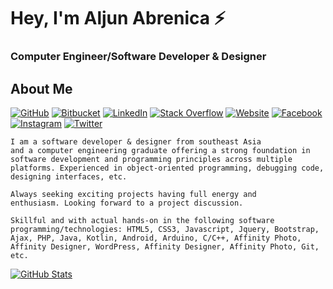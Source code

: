 

# Hey, I'm Aljun Abrenica ⚡

### Computer Engineer/Software Developer & Designer

## About Me

[![GitHub](https://img.shields.io/badge/GitHub-blckclov3r-black)](https://github.com/blckclov3r)
[![Bitbucket](https://img.shields.io/badge/Bitbucket-blckclov3r-blue)](https://bitbucket.org/blckclov3r)
[![LinkedIn](https://img.shields.io/badge/LinkedIn-Aljun--Abrenica-blue)](https://www.linkedin.com/in/blckclov3r/)
[![Stack Overflow](https://img.shields.io/badge/Stack&nbsp;Overflow-blckclov3r-orange)](https://stackoverflow.com/users/14192188/blckclov3r?tab=profile)
[![Website](https://img.shields.io/badge/Portfolio-blckclov3r.github.io-black)](https://blckclov3r.github.io)
[![Facebook](https://img.shields.io/badge/Facebook-blckclov3r-informational)](https://facebook.com/blckclov3r)
[![Instagram](https://img.shields.io/badge/Instagram-blckclov3r-ff69b4)](https://instagram.com/blckclov3r)
[![Twitter](https://img.shields.io/badge/Twitter-blckclov3r-informational)](https://twitter.com/blckclov3r)


<code>I am a software developer & designer from southeast Asia and a computer engineering graduate offering a strong foundation in software development and programming principles across multiple platforms. Experienced in object-oriented programming,
debugging code, designing interfaces, etc.</code>

<code>Always seeking exciting projects having full energy and enthusiasm. Looking forward to a project discussion. </code>

<code>Skillful and with actual hands-on in the following software programming/technologies: HTML5, CSS3, Javascript, Jquery, Bootstrap, Ajax, PHP, Java, Kotlin, Android, Arduino, C/C++, Affinity Photo, Affinity Designer, WordPress, Affinity Designer, Affinity Photo, Git, etc. </code>


[![GitHub Stats](https://github-readme-stats.vercel.app/api?username=blckclov3r&&show_icons=true)](https://blckclov3r.github.io)

